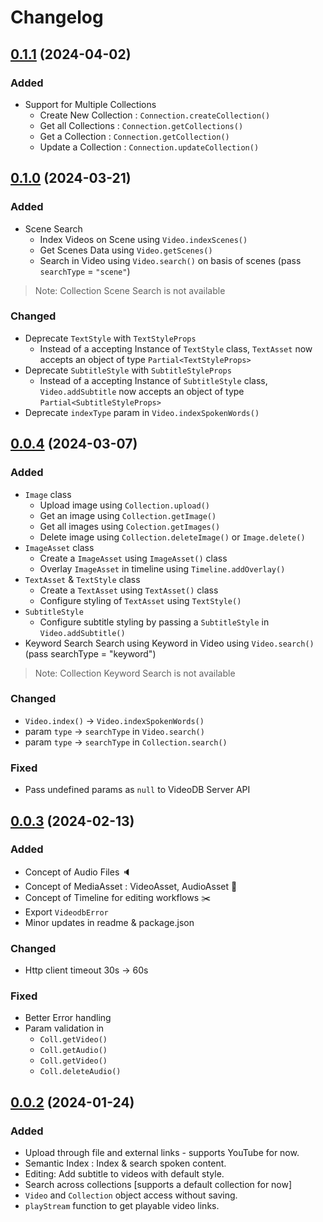 # Changelog

## [0.1.1]() (2024-04-02)

### Added
- Support for Multiple Collections
  - Create New Collection : `Connection.createCollection()`
  - Get all Collections : `Connection.getCollections()`
  - Get a Collection :  `Connection.getCollection()`
  - Update a Collection : `Connection.updateCollection()`


## [0.1.0]() (2024-03-21)

### Added
- Scene Search
  - Index Videos on Scene using `Video.indexScenes()`
  - Get Scenes Data using `Video.getScenes()`
  - Search in Video using `Video.search()` on basis of scenes (pass `searchType` = `"scene"`)
> Note: Collection Scene Search is not available 

### Changed
- Deprecate `TextStyle` with `TextStyleProps`
  - Instead of a accepting Instance of `TextStyle` class, `TextAsset` now accepts an object of type `Partial<TextStyleProps>`
- Deprecate `SubtitleStyle` with `SubtitleStyleProps`
  - Instead of a accepting Instance of `SubtitleStyle` class, `Video.addSubtitle` now accepts an object of type `Partial<SubtitleStyleProps>`
- Deprecate `indexType` param in `Video.indexSpokenWords()`



## [0.0.4]() (2024-03-07)

### Added
- `Image` class
  - Upload image using `Collection.upload()`
  - Get an image using `Collection.getImage()`
  - Get all images using `Colection.getImages()`
  - Delete image using `Collection.deleteImage()` or `Image.delete()`
- `ImageAsset` class
  - Create a `ImageAsset` using `ImageAsset()` class
  - Overlay `ImageAsset` in timeline using `Timeline.addOverlay()`
- `TextAsset` & `TextStyle` class
  - Create a `TextAsset` using `TextAsset()` class 
  - Configure styling of `TextAsset` using `TextStyle()`
- `SubtitleStyle`
  - Configure subtitle styling by passing a `SubtitleStyle` in `Video.addSubtitle()`
- Keyword Search
  Search using Keyword in Video using `Video.search()` (pass searchType = "keyword")
> Note: Collection Keyword Search is not available 

### Changed
  - `Video.index()` -> `Video.indexSpokenWords()`
  - param `type` -> `searchType` in `Video.search()` 
  - param `type` -> `searchType` in `Collection.search()` 

### Fixed
  -  Pass undefined params as `null` to VideoDB Server API




## [0.0.3]() (2024-02-13)

### Added
- Concept of Audio Files 🔈
- Concept of MediaAsset : VideoAsset, AudioAsset 💼
- Concept of Timeline for editing workflows ✂️
- Export `VideodbError` 
- Minor updates in readme & package.json

### Changed 
- Http client timeout 30s -> 60s

### Fixed
- Better Error handling
- Param validation in 
  - `Coll.getVideo()`
  - `Coll.getAudio()`
  - `Coll.getVideo()`
  - `Coll.deleteAudio()`



## [0.0.2]() (2024-01-24)

### Added

- Upload through file and external links - supports YouTube for now.
- Semantic Index : Index & search spoken content.
- Editing: Add subtitle to videos with default style.
- Search across collections [supports a default collection for now]
- `Video` and `Collection` object access without saving.
- `playStream` function to get playable video links.
